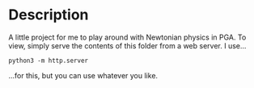 # Description
A little project for me to play around with Newtonian physics in PGA. To view, simply
serve the contents of this folder from a web server. I use...

```
python3 -m http.server
```

...for this, but you can use whatever you like.

